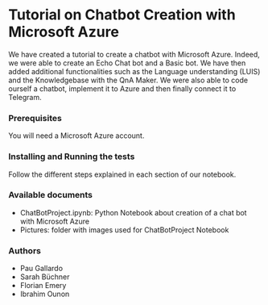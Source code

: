 # Tutorial on Chatbot Creation with Microsoft Azure 

We have created a tutorial to create a chatbot with Microsoft Azure. Indeed, we were able to create an Echo Chat bot and a Basic bot. We have then added additional functionalities such as the Language understanding (LUIS) and the Knowledgebase with the QnA Maker. We were also able to code ourself a chatbot, implement it to Azure and then finally connect it to Telegram. 

### Prerequisites

You will need a Microsoft Azure account. 

### Installing and Running the tests

Follow the different steps explained in each section of our notebook.


### Available documents

- ChatBotProject.ipynb: Python Notebook about creation of a chat bot with Microsoft Azure
- Pictures: folder with images used for ChatBotProject Notebook

### Authors

- Pau Gallardo
- Sarah Büchner
- Florian Emery
- Ibrahim Ounon
